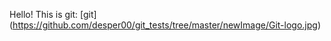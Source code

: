 Hello!
This is git:
[git] (https://github.com/desper00/git_tests/tree/master/newImage/Git-logo.jpg)
